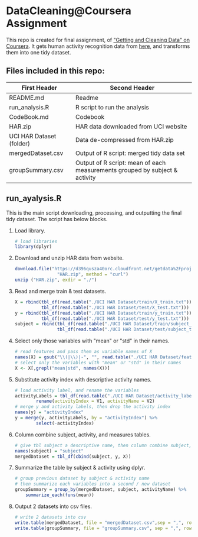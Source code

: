 # DataCleaning@Coursera Assignment

This repo is created for final assignment, of ["Getting and Cleaning Data" on Coursera](https://www.coursera.org/learn/data-cleaning/peer/FIZtT/getting-and-cleaning-data-course-project). It gets human activity recognition data from [here](http://archive.ics.uci.edu/ml/datasets/Human+Activity+Recognition+Using+Smartphones), and transforms them into one tidy dataset.

 
## Files included in this repo:


First Header   | Second Header
-------------  | -------------
README.md      | Readme
run_analysis.R | R script to run the analysis
CodeBook.md    | Codebook
HAR.zip		  | HAR data downloaded from UCI website
UCI HAR Dataset (folder) | Data de-compressed from HAR.zip
mergedDataset.csv| Output of R script: merged tidy data set
groupSummary.csv | Output of R script: mean of each measurements grouped by subject & activity


## run_ayalysis.R

This is the main script downloading, processing, and outputting the final tidy dataset. The script has below blocks.

1. Load library.

	```R
	# load libraries
	library(dplyr)
	```

2. Download and unzip HAR data from website.

	```R
	download.file("https://d396qusza40orc.cloudfront.net/getdata%2Fprojectfiles%2FUCI%20HAR%20Dataset.zip",
	                "HAR.zip", method = "curl")
	unzip ("HAR.zip", exdir = "./")
	``` 
	
3. Read and merge train & test datasets.

	```R
	X = rbind(tbl_df(read.table("./UCI HAR Dataset/train/X_train.txt")), 
	          tbl_df(read.table("./UCI HAR Dataset/test/X_test.txt")))
	y = rbind(tbl_df(read.table("./UCI HAR Dataset/train/y_train.txt")), 
	          tbl_df(read.table("./UCI HAR Dataset/test/y_test.txt")))
	subject = rbind(tbl_df(read.table("./UCI HAR Dataset/train/subject_train.txt")), 
	                tbl_df(read.table("./UCI HAR Dataset/test/subject_test.txt")))
	```

4. Select only those variables with "mean" or "std" in their names.
	
	```R
	# read features and pass them as variable names of X
	names(X) = gsub("\\(|\\)|-", "", read.table("./UCI HAR Dataset/features.txt")[,2])
	# select only the variables with "mean" or "std" in their names
	X <- X[,grepl("mean|std", names(X))]
	```
	
5. Substitute activity index with descriptive activity names.
	
	```R
	# load activity label, and rename the variables
	activityLabels = tbl_df(read.table("./UCI HAR Dataset/activity_labels.txt")) %>%
	        rename(activityIndex = V1, activityName = V2)
	# merge y and activity labels, then drop the activity index
	names(y) = "activityIndex"
	y = merge(y, activityLabels, by = "activityIndex") %>%
	        select(-activityIndex)
	```
	
6. Column combine subject, activity, and measures tables.
	
	```R
	# give tbl subject a descriptive name, then column combine subject, y & X
	names(subject) = "subject"
	mergedDataset = tbl_df(cbind(subject, y, X))
	```
	
7. Summarize the table by subject & activity using dplyr.
	
	```R
	# group previous dataset by subject & activity name
	# then summarize each variables into a second / new dataset
	groupSummary = group_by(mergedDataset, subject, activityName) %>%
        summarize_each(funs(mean))
	```
	
8. Output 2 datasets into csv files.

	```r
	# write 2 datasets into csv
	write.table(mergedDataset, file = "mergedDataset.csv",sep = ",", row.names = FALSE)
	write.table(groupSummary, file = "groupSummary.csv", sep = ",", row.names = FALSE)
	```